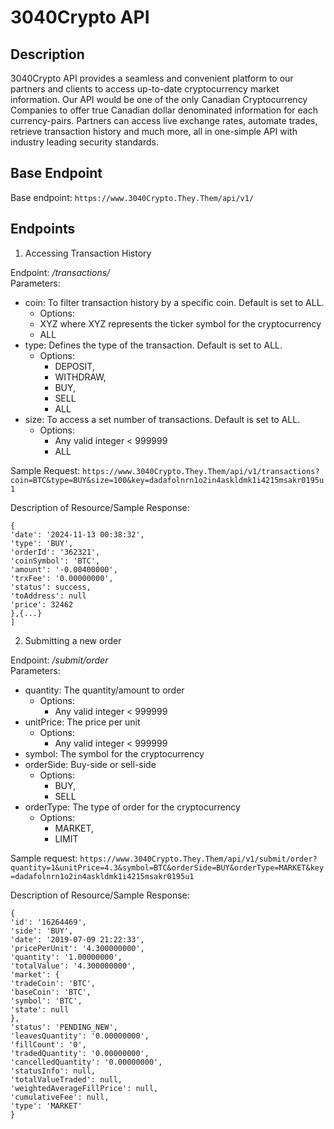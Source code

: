 # 3040Crypto API

## Description

3040Crypto API provides a seamless and convenient platform to our partners and clients to access up-to-date cryptocurrency market information. Our API would be one of the only Canadian Cryptocurrency Companies to offer true Canadian dollar denominated information for each currency-pairs. Partners can access live exchange rates, automate trades, retrieve transaction history and much more, all in one-simple API with industry leading security standards.

## Base Endpoint

Base endpoint: `https://www.3040Crypto.They.Them/api/v1/`

## Endpoints

1. Accessing Transaction History

Endpoint: _/transactions/_ \
Parameters:

- coin: To filter transaction history by a specific coin. Default is set to ALL.
  - Options:
  - XYZ where XYZ represents the ticker symbol for the cryptocurrency
  - ALL
- type: Defines the type of the transaction. Default is set to ALL.
  - Options:
    - DEPOSIT,
    - WITHDRAW,
    - BUY,
    - SELL
    - ALL
- size: To access a set number of transactions. Default is set to ALL.
  - Options:
    - Any valid integer < 999999
    - ALL

Sample Request:
`https://www.3040Crypto.They.Them/api/v1/transactions?coin=BTC&type=BUY&size=100&key=dadafolnrn1o2in4askldmk1i4215msakr0195u1`

Description of Resource/Sample Response:

```[
{
'date': '2024-11-13 00:38:32',
'type': 'BUY',
'orderId': '362321',
'coinSymbol': 'BTC',
'amount': '-0.00400000',
'trxFee': '0.00000000',
'status': success,
'toAddress': null
'price': 32462
},{...}
]
```

2. Submitting a new order

Endpoint: _/submit/order_ \
Parameters:

- quantity: The quantity/amount to order
  - Options:
    - Any valid integer < 999999
- unitPrice: The price per unit 
  - Options:
    - Any valid integer < 999999
- symbol: The symbol for the cryptocurrency
- orderSide: Buy-side or sell-side
  - Options:
    - BUY,
    - SELL
- orderType: The type of order for the cryptocurrency
  - Options:
    - MARKET,
    - LIMIT
  
Sample request: 
`https://www.3040Crypto.They.Them/api/v1/submit/order?quantity=1&unitPrice=4.3&symbol=BTC&orderSide=BUY&orderType=MARKET&key=dadafolnrn1o2in4askldmk1i4215msakr0195u1`

Description of Resource/Sample Response:

```
{
'id': '16264469',
'side': 'BUY',
'date': '2019-07-09 21:22:33',
'pricePerUnit': '4.300000000',
'quantity': '1.00000000',
'totalValue': '4.300000000',
'market': {
'tradeCoin': 'BTC',
'baseCoin': 'BTC',
'symbol': 'BTC',
'state': null
},
'status': 'PENDING_NEW',
'leavesQuantity': '0.00000000',
'fillCount': '0',
'tradedQuantity': '0.00000000',
'cancelledQuantity': '0.00000000',
'statusInfo': null,
'totalValueTraded': null,
'weightedAverageFillPrice': null,
'cumulativeFee': null,
'type': 'MARKET'
}
```
